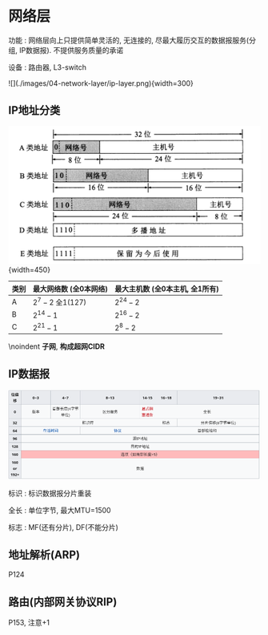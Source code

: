 <!--
  vi: ft=pandoc.markdown
-->

# 网络层

功能
: 网络层向上只提供简单灵活的, 无连接的, 尽最大履历交互的数据报服务(分组, IP数据报). 不提供服务质量的承诺

设备
: 路由器, L3-switch

<div class="center">
![](./images/04-network-layer/ip-layer.png){width=300}
</div>

## IP地址分类

![](./images/04-network-layer/ip-group-1.png){width=450}

类别 | 最大网络数 (全0本网络) | 最大主机数 (全0本主机, 全1所有)
-- | -- | --
A | $2^7 - 2$ 全1(127) | $2^24 - 2$
B | $2^{14} - 1$ | $2^16 - 2$
C | $2^{21} - 1$ | $2^8 - 2$

\noindent
**子网**, **构成超网CIDR**

## IP数据报

![](./images/04-network-layer/ipv4.png)

标识
: 标识数据报分片重装

全长
: 单位字节, 最大MTU=1500

标志
: MF(还有分片), DF(不能分片)

## 地址解析(ARP)

P124

## 路由(内部网关协议RIP)

P153, 注意+1
